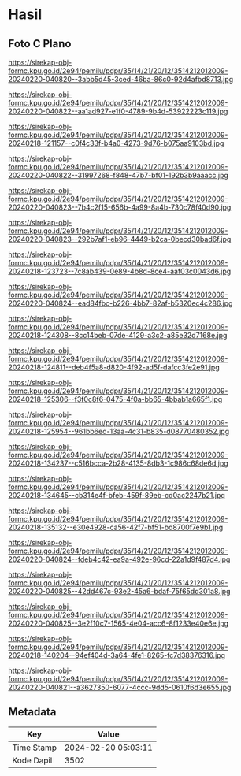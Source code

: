 # Hasil

## Foto C Plano

https://sirekap-obj-formc.kpu.go.id/2e94/pemilu/pdpr/35/14/21/20/12/3514212012009-20240220-040820--3abb5d45-3ced-46ba-86c0-92d4afbd8713.jpg

https://sirekap-obj-formc.kpu.go.id/2e94/pemilu/pdpr/35/14/21/20/12/3514212012009-20240220-040822--aa1ad927-e1f0-4789-9b4d-53922223c119.jpg

https://sirekap-obj-formc.kpu.go.id/2e94/pemilu/pdpr/35/14/21/20/12/3514212012009-20240218-121157--c0f4c33f-b4a0-4273-9d76-b075aa9103bd.jpg

https://sirekap-obj-formc.kpu.go.id/2e94/pemilu/pdpr/35/14/21/20/12/3514212012009-20240220-040822--31997268-f848-47b7-bf01-192b3b9aaacc.jpg

https://sirekap-obj-formc.kpu.go.id/2e94/pemilu/pdpr/35/14/21/20/12/3514212012009-20240220-040823--7b4c2f15-656b-4a99-8a4b-730c78f40d90.jpg

https://sirekap-obj-formc.kpu.go.id/2e94/pemilu/pdpr/35/14/21/20/12/3514212012009-20240220-040823--292b7af1-eb96-4449-b2ca-0becd30bad6f.jpg

https://sirekap-obj-formc.kpu.go.id/2e94/pemilu/pdpr/35/14/21/20/12/3514212012009-20240218-123723--7c8ab439-0e89-4b8d-8ce4-aaf03c0043d6.jpg

https://sirekap-obj-formc.kpu.go.id/2e94/pemilu/pdpr/35/14/21/20/12/3514212012009-20240220-040824--ead84fbc-b226-4bb7-82af-b5320ec4c286.jpg

https://sirekap-obj-formc.kpu.go.id/2e94/pemilu/pdpr/35/14/21/20/12/3514212012009-20240218-124308--8cc14beb-07de-4129-a3c2-a85e32d7168e.jpg

https://sirekap-obj-formc.kpu.go.id/2e94/pemilu/pdpr/35/14/21/20/12/3514212012009-20240218-124811--deb4f5a8-d820-4f92-ad5f-dafcc3fe2e91.jpg

https://sirekap-obj-formc.kpu.go.id/2e94/pemilu/pdpr/35/14/21/20/12/3514212012009-20240218-125306--f3f0c8f6-0475-4f0a-bb65-4bbab1a665f1.jpg

https://sirekap-obj-formc.kpu.go.id/2e94/pemilu/pdpr/35/14/21/20/12/3514212012009-20240218-125954--961bb6ed-13aa-4c31-b835-d08770480352.jpg

https://sirekap-obj-formc.kpu.go.id/2e94/pemilu/pdpr/35/14/21/20/12/3514212012009-20240218-134237--c516bcca-2b28-4135-8db3-1c986c68de6d.jpg

https://sirekap-obj-formc.kpu.go.id/2e94/pemilu/pdpr/35/14/21/20/12/3514212012009-20240218-134645--cb314e4f-bfeb-459f-89eb-cd0ac2247b21.jpg

https://sirekap-obj-formc.kpu.go.id/2e94/pemilu/pdpr/35/14/21/20/12/3514212012009-20240218-135132--e30e4928-ca56-42f7-bf51-bd8700f7e9b1.jpg

https://sirekap-obj-formc.kpu.go.id/2e94/pemilu/pdpr/35/14/21/20/12/3514212012009-20240220-040824--fdeb4c42-ea9a-492e-96cd-22a1d9f487d4.jpg

https://sirekap-obj-formc.kpu.go.id/2e94/pemilu/pdpr/35/14/21/20/12/3514212012009-20240220-040825--42dd467c-93e2-45a6-bdaf-75f65dd301a8.jpg

https://sirekap-obj-formc.kpu.go.id/2e94/pemilu/pdpr/35/14/21/20/12/3514212012009-20240220-040825--3e2f10c7-1565-4e04-acc6-8f1233e40e6e.jpg

https://sirekap-obj-formc.kpu.go.id/2e94/pemilu/pdpr/35/14/21/20/12/3514212012009-20240218-140204--94ef404d-3a64-4fe1-8265-fc7d38376316.jpg

https://sirekap-obj-formc.kpu.go.id/2e94/pemilu/pdpr/35/14/21/20/12/3514212012009-20240220-040821--a3627350-6077-4ccc-9dd5-0610f6d3e655.jpg


## Metadata

| Key        | Value               |
| ---------- | ------------------- |
| Time Stamp | 2024-02-20 05:03:11 |
| Kode Dapil | 3502                |



